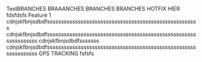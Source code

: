 TestBRANCHES
BRAAANCHES BRANCHES BRANCHES
HOTFIX HIER
fdsfdsfs
Feature 1 cdnjskfbnjsdbdfssssssssssssssssssssssssssssssssssssssssssssssssssssss
cdnjskfbnjsdbdfssssssssssssssssssssssssssssssssssssssssssssssssssssssssssssssss
cdnjskfbnjsdbdfsssssss
cdnjskfbnjsdbdfssssssssssssssssssssssssssssssssssssssssssssssssssssssssssssssss
GPS TRACKING
fsfsfs